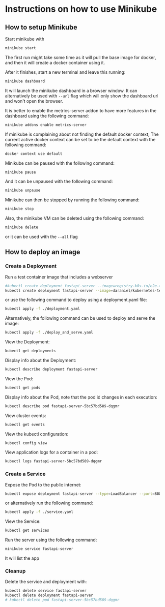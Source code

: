 # Instructions on how to use Minikube


## How to setup Minikube

Start minikube with

```bash
minikube start
```

The first run might take some time as it will pull the base image for docker, and then it will create a docker container
using it.

After it finishes, start a new terminal and leave this running:

```bash
minikube dashboard
```

It will launch the minikube dashboard in a browser window. It can alternatively be used with `--url` flag which will
only show the dashboard url and won't open the browser.

It is better to enable the metrics-server addon to have more features in the dashboard using the following command:

```bash
minikube addons enable metrics-server
```

If minikube is complaining about not finding the default docker context, The current active docker context can be set to be the default context with the following command:

```bash
docker context use default
```

Minikube can be paused with the following command:

```bash
minikube pause
```

And it can be unpaused with the following command:

```bash
minikube unpause
```

Minikube can then be stopped by running the following command:

```bash
minikube stop
```

Also, the minikube VM can be deleted using the following command:

```bash
minikube delete
```

or it can be used with the `--all` flag


## How to deploy an image   

### Create a Deployment
Run a test container image that includes a webserver

```bash
#kubectl create deployment fastapi-server --image=registry.k8s.io/e2e-test-images/agnhost:2.39 -- /agnhost netexec --http-port=8080
kubectl create deployment fastapi-server --image=daraniel/kubernetes-test-server:1.0 --http-port=8080
```

or use the following command to deploy using a deployment.yaml file:

```bash
kubectl apply -f ./deployment.yaml
```

Alternatively, the following command can be used to deploy and serve the image:

```bash
kubectl apply -f ./deploy_and_serve.yaml
```

View the Deployment:

```bash
kubectl get deployments
```

Display info about the Deployment:

```bash
kubectl describe deployment fastapi-server
```

View the Pod:

```bash
kubectl get pods
```

Display info about the Pod, note that the pod id changes in each execution:

```bash
kubectl describe pod fastapi-server-5bc57bd589-dqgmr
```

View cluster events:

```bash
kubectl get events
```

View the kubectl configuration:

```bash
kubectl config view
```

View application logs for a container in a pod:

```bash
kubectl logs fastapi-server-5bc57bd589-dqgmr
```

### Create a Service

Expose the Pod to the public internet:

```bash
kubectl expose deployment fastapi-server --type=LoadBalancer --port=8080
```

or alternatively run the following command:

```bash
kubectl apply -f ./service.yaml
```

View the Service:

```bash
kubectl get services
```

Run the server using the following command:

```bash
minikube service fastapi-server
```

It will list the app 

### Cleanup

Delete the service and deployment with:

```bash
kubectl delete service fastapi-server
kubectl delete deployment fastapi-server
# kubectl delete pod fastapi-server-5bc57bd589-dqgmr
```
